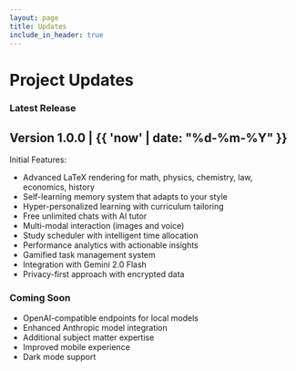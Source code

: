 ```yaml
---
layout: page
title: Updates
include_in_header: true
---
```


# Project Updates

### Latest Release
## Version 1.0.0 | {{ 'now' | date: "%d-%m-%Y" }}

Initial Features:
- Advanced LaTeX rendering for math, physics, chemistry, law, economics, history
- Self-learning memory system that adapts to your style
- Hyper-personalized learning with curriculum tailoring
- Free unlimited chats with AI tutor
- Multi-modal interaction (images and voice)
- Study scheduler with intelligent time allocation
- Performance analytics with actionable insights
- Gamified task management system
- Integration with Gemini 2.0 Flash
- Privacy-first approach with encrypted data

### Coming Soon

- OpenAI-compatible endpoints for local models
- Enhanced Anthropic model integration
- Additional subject matter expertise
- Improved mobile experience
- Dark mode support
<br>

